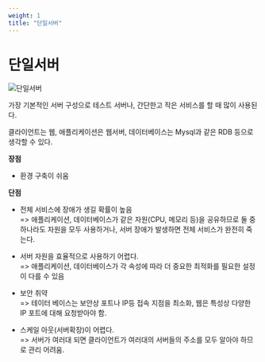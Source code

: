 ```yaml
---
weight: 1
title: "단일서버"
---
```


# 단일서버

![단일서버](/docs/blog/architecture/single/01.png)

가장 기본적인 서버 구성으로 테스트 서버나, 간단한고 작은 서비스를 할 때 많이 사용된다.

클라이언트는 웹, 애플리케이션은 웹서버, 데이터베이스는 Mysql과 같은 RDB 등으로 생각할 수 있다.

**장점**

- 환경 구축이 쉬움

**단점**

- 전체 서비스에 장애가 생길 확률이 높음
<br>=> 애플리케이션, 데이터베이스가 같은 자원(CPU, 메모리 등)을 공유하므로 둘 중 하나라도 자원을 모두 사용하거나, 서버 장애가 발생하면 전체 서비스가 완전히 죽는다.

- 서버 자원을 효율적으로 사용하기 어렵다.
<br>=> 애플리케이션, 데이터베이스가 각 속성에 따라 더 중요한 최적화를 필요한 설정이 다를 수 있음

- 보안 취약
<br>=> 테이터 베이스는 보안상 포트나 IP등 접속 지점을 최소화, 웹은 특성상 다양한 IP 포트에 대해 요청받아야 함.

- 스케일 아웃(서버확장)이 어렵다.
<br>=> 서버가 여러대 되면 클라이언트가 여러대의 서버들의 주소를 모두 알아야 하므로 관리 어려움.